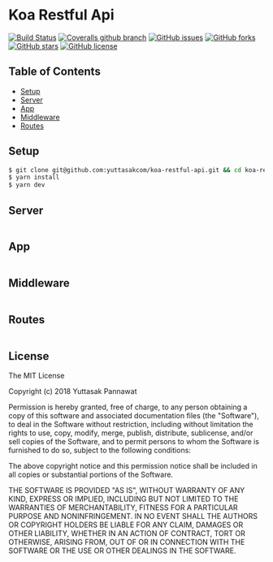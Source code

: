# Koa Restful Api

[![Build Status](https://travis-ci.org/yuttasakcom/koa-restful-api.svg?branch=master)](https://travis-ci.org/yuttasakcom/koa-restful-api)
[![Coveralls github branch](https://img.shields.io/coveralls/github/yuttasakcom/koa-restful-api/master.svg)](https://coveralls.io/github/yuttasakcom/koa-restful-api?branch=master)
[![GitHub issues](https://img.shields.io/github/issues/yuttasakcom/koa-restful-api.svg)](https://github.com/yuttasakcom/koa-restful-api/issues)
[![GitHub forks](https://img.shields.io/github/forks/yuttasakcom/koa-restful-api.svg)](https://github.com/yuttasakcom/koa-restful-api/network)
[![GitHub stars](https://img.shields.io/github/stars/yuttasakcom/koa-restful-api.svg)](https://github.com/yuttasakcom/koa-restful-api/stargazers)
[![GitHub license](https://img.shields.io/github/license/yuttasakcom/koa-restful-api.svg)](https://github.com/yuttasakcom/koa-restful-api/blob/master/LICENSE)

## Table of Contents
* [Setup](#setup)
* [Server](#server)
* [App](#app)
* [Middleware](#middleware)
* [Routes](#routes)

## Setup
```bash
$ git clone git@github.com:yuttasakcom/koa-restful-api.git && cd koa-restful-api
$ yarn install
$ yarn dev
```

## Server
```javascript
```

## App
```javascript
```

## Middleware
```javascript
```

## Routes
```javascript
```

## License

The MIT License

Copyright (c) 2018 Yuttasak Pannawat

Permission is hereby granted, free of charge, to any person obtaining a copy of this software and associated documentation files (the "Software"), to deal in the Software without restriction, including without limitation the rights to use, copy, modify, merge, publish, distribute, sublicense, and/or sell copies of the Software, and to permit persons to whom the Software is furnished to do so, subject to the following conditions:

The above copyright notice and this permission notice shall be included in all copies or substantial portions of the Software.

THE SOFTWARE IS PROVIDED "AS IS", WITHOUT WARRANTY OF ANY KIND, EXPRESS OR IMPLIED, INCLUDING BUT NOT LIMITED TO THE WARRANTIES OF MERCHANTABILITY, FITNESS FOR A PARTICULAR PURPOSE AND NONINFRINGEMENT. IN NO EVENT SHALL THE AUTHORS OR COPYRIGHT HOLDERS BE LIABLE FOR ANY CLAIM, DAMAGES OR OTHER LIABILITY, WHETHER IN AN ACTION OF CONTRACT, TORT OR OTHERWISE, ARISING FROM, OUT OF OR IN CONNECTION WITH THE SOFTWARE OR THE USE OR OTHER DEALINGS IN THE SOFTWARE.